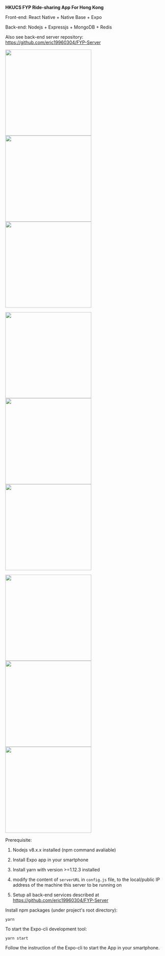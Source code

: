 **HKUCS FYP Ride-sharing App For Hong Kong**

Front-end: React Native + Native Base + Expo

Back-end: Nodejs + Expressjs + MongoDB + Redis

Also see back-end server repository: https://github.com/eric19960304/FYP-Server

<img src="https://raw.githubusercontent.com/eric19960304/Ridesharing-App-For-HK/master/assets/demo/1.jpg" width="270"> <img src="https://raw.githubusercontent.com/eric19960304/Ridesharing-App-For-HK/master/assets/demo/2.jpg" width="270"> <img src="https://raw.githubusercontent.com/eric19960304/Ridesharing-App-For-HK/master/assets/demo/3.jpg" width="270">


<img src="https://raw.githubusercontent.com/eric19960304/Ridesharing-App-For-HK/master/assets/demo/4.jpg" width="270"> <img src="https://raw.githubusercontent.com/eric19960304/Ridesharing-App-For-HK/master/assets/demo/5.jpg" width="270"> <img src="https://raw.githubusercontent.com/eric19960304/Ridesharing-App-For-HK/master/assets/demo/6.jpg" width="270">


<img src="https://raw.githubusercontent.com/eric19960304/Ridesharing-App-For-HK/master/assets/demo/7.jpg" width="270"> <img src="https://raw.githubusercontent.com/eric19960304/Ridesharing-App-For-HK/master/assets/demo/8.jpg" width="270"> <img src="https://raw.githubusercontent.com/eric19960304/Ridesharing-App-For-HK/master/assets/demo/9.jpg" width="270">



Prerequisite:

1. Nodejs v8.x.x installed (npm command avaliable)

2. Install Expo app in your smartphone

3. Install yarn with version >=1.12.3 installed

4. modify the content of `serverURL` in `config.js` file, to the local/public IP address of the machine this server to be running on

5. Setup all back-end services described at https://github.com/eric19960304/FYP-Server



Install npm packages (under project's root directory):

`yarn`


To start the Expo-cli development tool:

`yarn start`


Follow the instruction of the Expo-cli to start the App in your smartphone.
